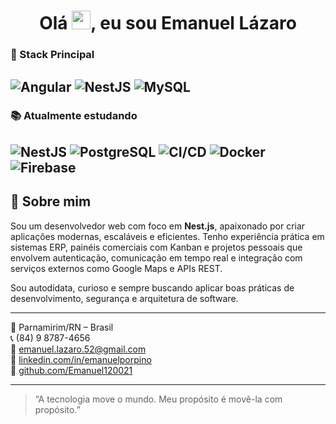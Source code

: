 
<h1 align="center">Olá <img src="https://raw.githubusercontent.com/kaueMarques/kaueMarques/master/hi.gif" height="30px">, eu sou Emanuel Lázaro </h1>


### 🔧 Stack Principal

![Angular](https://img.shields.io/badge/Angular-DD0031?style=for-the-badge&logo=angular&logoColor=white)
![NestJS](https://img.shields.io/badge/NestJS-E0234E?style=for-the-badge&logo=nestjs&logoColor=white)
![MySQL](https://img.shields.io/badge/MySQL-00758F?style=for-the-badge&logo=mysql&logoColor=white)
---

### 📚 Atualmente estudando
![NestJS](https://img.shields.io/badge/NestJS-E0234E?style=for-the-badge&logo=nestjs&logoColor=white)
![PostgreSQL](https://img.shields.io/badge/PostgreSQL-336791?style=for-the-badge&logo=postgresql&logoColor=white)
![CI/CD](https://img.shields.io/badge/CI/CD-AEC2F2?style=for-the-badge&logo=githubactions&logoColor=black)
![Docker](https://img.shields.io/badge/Docker-2496ED?style=for-the-badge&logo=docker&logoColor=white)
![Firebase](https://img.shields.io/badge/Firebase-FFCA28?style=for-the-badge&logo=firebase&logoColor=black)
---



## 🚀 Sobre mim

Sou um desenvolvedor web com foco em **Nest.js**, apaixonado por criar aplicações modernas, escaláveis e eficientes. Tenho experiência prática em sistemas ERP, painéis comerciais com Kanban e projetos pessoais que envolvem autenticação, comunicação em tempo real e integração com serviços externos como Google Maps e APIs REST.

Sou autodidata, curioso e sempre buscando aplicar boas práticas de desenvolvimento, segurança e arquitetura de software.

---

📍 Parnamirim/RN – Brasil  
📞 (84) 9 8787-4656  
📧 emanuel.lazaro.52@gmail.com  
🔗 [linkedin.com/in/emanuelporpino](https://linkedin.com/in/emanuelporpino)  
🔗 [github.com/Emanuel120021](https://github.com/Emanuel120021)

---

> “A tecnologia move o mundo. Meu propósito é movê-la com propósito.”

